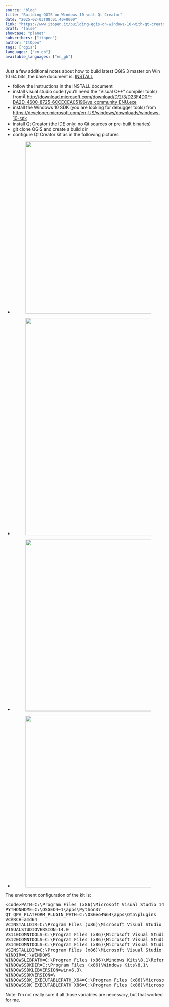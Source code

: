 ```yaml
---
source: "blog"
title: "Building QGIS on Windows 10 with Qt Creator"
date: "2025-02-03T08:01:40+0000"
link: "https://www.itopen.it/building-qgis-on-windows-10-with-qt-creator/"
draft: "false"
showcase: "planet"
subscribers: ["itopen"]
author: "ItOpen"
tags: ["qgis"]
languages: ["en_gb"]
available_languages: ["en_gb"]
---
```


<p class="lead clearfix">Just a few additional notes about how to build latest QGIS 3 master on Win 10 64 bits, the base document is: <a href="https://github.com/qgis/QGIS/blob/master/INSTALL">INSTALL</a></p>



<ul class="wp-block-list"><li>follow the instructions in the INSTALL document</li><li>install visual studio code (you&#8217;ll need the &#8220;Visual C++&#8221; compiler tools) fromÂ <a href="http://download.microsoft.com/download/D/2/3/D23F4D0F-BA2D-4600-8725-6CCECEA05196/vs_community_ENU.exe">http://download.microsoft.com/download/D/2/3/D23F4D0F-BA2D-4600-8725-6CCECEA05196/vs_community_ENU.exe</a></li><li>install the Windows 10 SDK (you are looking for debugger tools) from <a href="https://developer.microsoft.com/en-US/windows/downloads/windows-10-sdk">https://developer.microsoft.com/en-US/windows/downloads/windows-10-sdk</a></li><li>install Qt Creator (the IDE only: no Qt sources or pre-built binaries)</li><li>git clone QGIS and create a build dir</li><li>configure Qt Creator kit as in the following pictures</li></ul>



<ul class="wp-block-gallery columns-3 is-cropped wp-block-gallery-1 is-layout-flex wp-block-gallery-is-layout-flex"><li class="blocks-gallery-item"><figure><img alt="" class="wp-image-1926" height="546" src="https://www.itopen.it/wp-content/uploads/2018/12/kists-debugger-800x546.png" width="800" /></figure></li><li class="blocks-gallery-item"><figure><img alt="" class="wp-image-1927" height="689" src="https://www.itopen.it/wp-content/uploads/2018/12/kists-kit-800x689.png" width="800" /></figure></li><li class="blocks-gallery-item"><figure><img alt="" class="wp-image-1928" height="545" src="https://www.itopen.it/wp-content/uploads/2018/12/kits-cmake-800x545.png" width="800" /></figure></li><li class="blocks-gallery-item"><figure><img alt="" class="wp-image-1929" height="546" src="https://www.itopen.it/wp-content/uploads/2018/12/kits-qmake-800x546.png" width="800" /></figure></li></ul>



<p>The environent configuration of the kit is:</p>



<pre class="wp-code-highlight prettyprint">&lt;code&gt;PATH=C:\Program Files (x86)\Microsoft Visual Studio 14.0\Common7\IDE\CommonExtensions\Microsoft\TestWindow;C:\Program Files (x86)\MSBuild\14.0\bin\amd64;C:\Program Files (x86)\Microsoft Visual Studio 14.0\VC\BIN\amd64;C:\WINDOWS\Microsoft.NET\Framework64\v4.0.30319;C:\Program Files (x86)\Microsoft Visual Studio 14.0\VC\VCPackages;C:\Program Files (x86)\Microsoft Visual Studio 14.0\Common7\IDE;C:\Program Files (x86)\Microsoft Visual Studio 14.0\Common7\Tools;C:\Program Files (x86)\HTML Help Workshop;C:\Program Files (x86)\Microsoft Visual Studio 14.0\Team Tools\Performance Tools\x64;C:\Program Files (x86)\Microsoft Visual Studio 14.0\Team Tools\Performance Tools;C:\Program Files (x86)\Windows Kits\8.1\bin\x64;C:\Program Files (x86)\Windows Kits\8.1\bin\x86;C:\Program Files (x86)\Microsoft SDKs\Windows\v10.0A\bin\NETFX 4.6.1 Tools\x64\;C:\OSGEO4~1\apps\qt5\bin;C:\OSGEO4~1\apps\Python37;C:\OSGEO4~1\apps\Python37\Scripts;C:\OSGEO4~1\bin;C:\WINDOWS\system32;C:\WINDOWS;C:\WINDOWS\system32\WBem;C:\Program Files (x86)\Microsoft Visual Studio 14.0\VC\bin;C:\Program Files\CMake\bin;c:\cygwin64\bin;C:\OSGeo4W64\apps\Python37\Scripts
PYTHONHOME=C:\OSGEO4~1\apps\Python37
QT_QPA_PLATFORM_PLUGIN_PATH=C:\OSGeo4W64\apps\Qt5\plugins
VCARCH=amd64
VCINSTALLDIR=C:\Program Files (x86)\Microsoft Visual Studio 14.0\VC\
VISUALSTUDIOVERSION=14.0
VS110COMNTOOLS=C:\Program Files (x86)\Microsoft Visual Studio 11.0\Common7\Tools\
VS120COMNTOOLS=C:\Program Files (x86)\Microsoft Visual Studio 12.0\Common7\Tools\
VS140COMNTOOLS=C:\Program Files (x86)\Microsoft Visual Studio 14.0\Common7\Tools\
VSINSTALLDIR=C:\Program Files (x86)\Microsoft Visual Studio 14.0\
WINDIR=C:\WINDOWS
WINDOWSLIBPATH=C:\Program Files (x86)\Windows Kits\8.1\References\CommonConfiguration\Neutral
WINDOWSSDKDIR=C:\Program Files (x86)\Windows Kits\8.1\
WINDOWSSDKLIBVERSION=winv6.3\
WINDOWSSDKVERSION=\
WINDOWSSDK_EXECUTABLEPATH_X64=C:\Program Files (x86)\Microsoft SDKs\Windows\v10.0A\bin\NETFX 4.6.1 Tools\x64\
WINDOWSSDK_EXECUTABLEPATH_X86=C:\Program Files (x86)\Microsoft SDKs\Windows\v10.0A\bin\NETFX 4.6.1 Tools\&lt;/code&gt;</pre>



<p>Note: I&#8217;m not really sure if all those variables are necessary, but that worked for me.</p>
